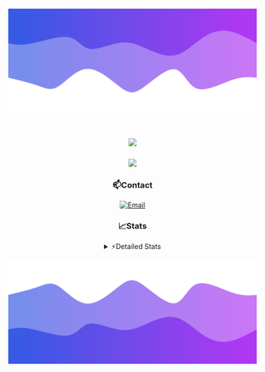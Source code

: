 ![Header](./header.png)
<div align="center">

<h1 align="center">
  <a href="https://git.io/typing-svg">
    <img src="https://readme-typing-svg.herokuapp.com/?lines=Hello,+There!+👋;This+is+chicho.;CEO+on+Hely+Development....;&center=true&size=25">
  </a>
</h1>
  
<p align="center">
  <img src="https://lanyard.cnrad.dev/api/852683595378196480" />
</p>

### 📫Contact
  [![Email](https://img.shields.io/badge/Email-gastondalla@gmail.com-04619f?style=for-the-badge&logo=gmail&logoColor=white)](mailto:gastondalla@gmail.com)
</br>  
### 📈Stats
<details>
    <summary> ⚡Detailed Stats</summary>
    <br/>

<!--START_SECTION:waka-->
![Code Time](http://img.shields.io/badge/Code%20Time-197%20hrs%2047%20mins-blue)

![Profile Views](http://img.shields.io/badge/Profile%20Views-5-blue)

**🐱 My GitHub Data** 

> 📦 39.5 kB Used in GitHub's Storage 
 > 
> 🏆 14 Contributions in the Year 2023
 > 
> 🚫 Not Opted to Hire
 > 
> 📜 7 Public Repositories 
 > 
> 🔑 9 Private Repositories 
 > 
**I'm a Night 🦉** 

```text
🌞 Morning                13 commits          ██░░░░░░░░░░░░░░░░░░░░░░░   07.34 % 
🌆 Daytime                17 commits          ██░░░░░░░░░░░░░░░░░░░░░░░   09.60 % 
🌃 Evening                88 commits          ████████████░░░░░░░░░░░░░   49.72 % 
🌙 Night                  59 commits          ████████░░░░░░░░░░░░░░░░░   33.33 % 
```
📅 **I'm Most Productive on Wednesday** 

```text
Monday                   11 commits          ██░░░░░░░░░░░░░░░░░░░░░░░   06.21 % 
Tuesday                  34 commits          █████░░░░░░░░░░░░░░░░░░░░   19.21 % 
Wednesday                40 commits          ██████░░░░░░░░░░░░░░░░░░░   22.60 % 
Thursday                 22 commits          ███░░░░░░░░░░░░░░░░░░░░░░   12.43 % 
Friday                   23 commits          ███░░░░░░░░░░░░░░░░░░░░░░   12.99 % 
Saturday                 19 commits          ███░░░░░░░░░░░░░░░░░░░░░░   10.73 % 
Sunday                   28 commits          ████░░░░░░░░░░░░░░░░░░░░░   15.82 % 
```


📊 **This Week I Spent My Time On** 

```text
🕑︎ Time Zone: America/Argentina/Buenos_Aires

💬 Programming Languages: 
HTML                     4 hrs 43 mins       ██████░░░░░░░░░░░░░░░░░░░   23.78 % 
Python                   4 hrs 17 mins       █████░░░░░░░░░░░░░░░░░░░░   21.65 % 
CSS                      4 hrs 11 mins       █████░░░░░░░░░░░░░░░░░░░░   21.12 % 
C#                       3 hrs 45 mins       █████░░░░░░░░░░░░░░░░░░░░   18.95 % 
Other                    2 hrs 49 mins       ████░░░░░░░░░░░░░░░░░░░░░   14.26 % 

🔥 Editors: 
VS Code                  13 hrs 15 mins      █████████████████░░░░░░░░   66.79 % 
Visual Studio            6 hrs 35 mins       ████████░░░░░░░░░░░░░░░░░   33.21 % 

🐱‍💻 Projects: 
pagina-1                 6 hrs 30 mins       ████████░░░░░░░░░░░░░░░░░   32.80 % 
Hate                     4 hrs 28 mins       ██████░░░░░░░░░░░░░░░░░░░   22.53 % 
Unknown Project          4 hrs 15 mins       █████░░░░░░░░░░░░░░░░░░░░   21.44 % 
Coder                    2 hrs 29 mins       ███░░░░░░░░░░░░░░░░░░░░░░   12.55 % 
StringExtractor          1 hr 26 mins        ██░░░░░░░░░░░░░░░░░░░░░░░   07.27 % 

💻 Operating System: 
Windows                  19 hrs 50 mins      █████████████████████████   100.00 % 
```

**I Mostly Code in JavaScript** 

```text
JavaScript               8 repos             █████████░░░░░░░░░░░░░░░░   36.36 % 
CSS                      3 repos             ███░░░░░░░░░░░░░░░░░░░░░░   13.64 % 
HTML                     2 repos             ██░░░░░░░░░░░░░░░░░░░░░░░   09.09 % 
C#                       2 repos             ██░░░░░░░░░░░░░░░░░░░░░░░   09.09 % 
Batchfile                1 repo              █░░░░░░░░░░░░░░░░░░░░░░░░   04.55 % 
```




 Last Updated on 03/07/2023 03:23:51 UTC
<!--END_SECTION:waka-->
</details>

![Footer](./footer.png)
